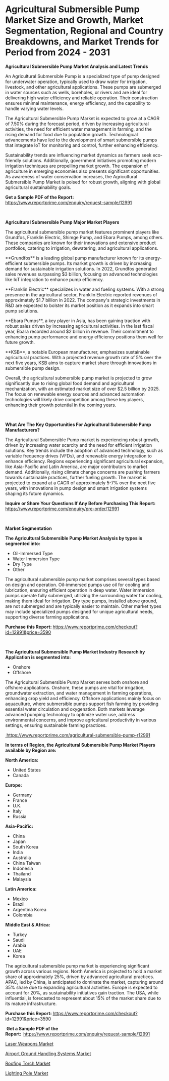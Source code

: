 <p><h1>Agricultural Submersible Pump Market Size and Growth, Market Segmentation, Regional and Country Breakdowns, and Market Trends for Period from 2024 -  2031</h1></p><p><strong>Agricultural Submersible Pump Market Analysis and Latest Trends</strong></p>
<p><p>An Agricultural Submersible Pump is a specialized type of pump designed for underwater operation, typically used to draw water for irrigation, livestock, and other agricultural applications. These pumps are submerged in water sources such as wells, boreholes, or rivers and are ideal for delivering high water efficiency and reliable operation. Their construction ensures minimal maintenance, energy efficiency, and the capability to handle varying water levels.</p><p>The Agricultural Submersible Pump Market is expected to grow at a CAGR of 7.50% during the forecast period, driven by increasing agricultural activities, the need for efficient water management in farming, and the rising demand for food due to population growth. Technological advancements have led to the development of smart submersible pumps that integrate IoT for monitoring and control, further enhancing efficiency.</p><p>Sustainability trends are influencing market dynamics as farmers seek eco-friendly solutions. Additionally, government initiatives promoting modern irrigation techniques are propelling market growth. The expansion of agriculture in emerging economies also presents significant opportunities. As awareness of water conservation increases, the Agricultural Submersible Pump Market is poised for robust growth, aligning with global agricultural sustainability goals.</p></p>
<p><strong>Get a Sample PDF of the Report:&nbsp;</strong> <a href="https://www.reportprime.com/enquiry/request-sample/12991?utm_campaign=1133&utm_medium=2&utm_source=Github&utm_content=ia&utm_term=05112024&utm_id=agricultural-submersible-pump">https://www.reportprime.com/enquiry/request-sample/12991</a></p>
<p>&nbsp;</p>
<p><strong>Agricultural Submersible Pump Major Market Players</strong></p>
<p><p>The agricultural submersible pump market features prominent players like Grundfos, Franklin Electric, Shimge Pump, and Ebara Pumps, among others. These companies are known for their innovations and extensive product portfolios, catering to irrigation, dewatering, and agricultural applications.</p><p>**Grundfos** is a leading global pump manufacturer known for its energy-efficient submersible pumps. Its market growth is driven by increasing demand for sustainable irrigation solutions. In 2022, Grundfos generated sales revenues surpassing $3 billion, focusing on advanced technologies like IoT integration to enhance pump efficiency.</p><p>**Franklin Electric** specializes in water and fueling systems. With a strong presence in the agricultural sector, Franklin Electric reported revenues of approximately $1.7 billion in 2022. The company's strategic investments in R&D are expected to bolster its market position as it expands into smart pump solutions.</p><p>**Ebara Pumps**, a key player in Asia, has been gaining traction with robust sales driven by increasing agricultural activities. In the last fiscal year, Ebara recorded around $2 billion in revenue. Their commitment to enhancing pump performance and energy efficiency positions them well for future growth.</p><p>**KSB**, a notable European manufacturer, emphasizes sustainable agricultural practices. With a projected revenue growth rate of 5% over the next five years, KSB aims to capture market share through innovations in submersible pump design.</p><p>Overall, the agricultural submersible pump market is projected to grow significantly due to rising global food demand and agricultural mechanization, with an estimated market size of over $2.5 billion by 2025. The focus on renewable energy sources and advanced automation technologies will likely drive competition among these key players, enhancing their growth potential in the coming years.</p></p>
<p>&nbsp;</p>
<p><strong>What Are The Key Opportunities For Agricultural Submersible Pump Manufacturers?</strong></p>
<p><p>The Agricultural Submersible Pump market is experiencing robust growth, driven by increasing water scarcity and the need for efficient irrigation solutions. Key trends include the adoption of advanced technology, such as variable frequency drives (VFDs), and renewable energy integration to enhance efficiency. Regions experiencing significant agricultural expansion, like Asia-Pacific and Latin America, are major contributors to market demand. Additionally, rising climate change concerns are pushing farmers towards sustainable practices, further fueling growth. The market is projected to expand at a CAGR of approximately 5-7% over the next five years, with innovations in pump design and smart irrigation systems shaping its future dynamics.</p></p>
<p><strong>Inquire or Share Your Questions If Any Before Purchasing This Report:</strong> <a href="https://www.reportprime.com/enquiry/pre-order/12991?utm_campaign=1133&utm_medium=2&utm_source=Github&utm_content=ia&utm_term=05112024&utm_id=agricultural-submersible-pump">https://www.reportprime.com/enquiry/pre-order/12991</a></p>
<p>&nbsp;</p>
<p><strong>Market Segmentation</strong></p>
<p><strong>The Agricultural Submersible Pump Market Analysis by types is segmented into:</strong></p>
<p><ul><li>Oil-Immersed Type</li><li>Water Immersion Type</li><li>Dry Type</li><li>Other</li></ul></p>
<p><p>The agricultural submersible pump market comprises several types based on design and operation. Oil-immersed pumps use oil for cooling and lubrication, ensuring efficient operation in deep water. Water immersion pumps operate fully submerged, utilizing the surrounding water for cooling, making them ideal for irrigation. Dry type pumps, installed above ground, are not submerged and are typically easier to maintain. Other market types may include specialized pumps designed for unique agricultural needs, supporting diverse farming applications.</p></p>
<p><strong>Purchase this Report:&nbsp;</strong><a href="https://www.reportprime.com/checkout?id=12991&price=3590&utm_campaign=1133&utm_medium=2&utm_source=Github&utm_content=ia&utm_term=05112024&utm_id=agricultural-submersible-pump">https://www.reportprime.com/checkout?id=12991&price=3590</a></p>
<p>&nbsp;</p>
<p><strong>The Agricultural Submersible Pump Market Industry Research by Application is segmented into:</strong></p>
<p><ul><li>Onshore</li><li>Offshore</li></ul></p>
<p><p>The Agricultural Submersible Pump Market serves both onshore and offshore applications. Onshore, these pumps are vital for irrigation, groundwater extraction, and water management in farming operations, enhancing crop yield and efficiency. Offshore applications mainly focus on aquaculture, where submersible pumps support fish farming by providing essential water circulation and oxygenation. Both markets leverage advanced pumping technology to optimize water use, address environmental concerns, and improve agricultural productivity in various settings, ensuring sustainable farming practices.</p></p>
<p><a href="https://www.reportprime.com/agricultural-submersible-pump-r12991?utm_campaign=1133&utm_medium=2&utm_source=Github&utm_content=ia&utm_term=05112024&utm_id=agricultural-submersible-pump">&nbsp;https://www.reportprime.com/agricultural-submersible-pump-r12991</a></p>
<p><strong>In terms of Region, the Agricultural Submersible Pump Market Players available by Region are:</strong></p>
<p>
    <p> <strong> North America: </strong>
        <ul>
            <li>United States</li>
            <li>Canada</li>
        </ul>
        </p> 
    <p> <strong> Europe: </strong>
        <ul>
            <li>Germany</li>
            <li>France</li>
            <li>U.K.</li>
            <li>Italy</li>
            <li>Russia</li>
        </ul>
        </p> 
    <p> <strong> Asia-Pacific: </strong>
        <ul>
            <li>China</li>
            <li>Japan</li>
            <li>South Korea</li>
            <li>India</li>
            <li>Australia</li>
            <li>China Taiwan</li>
            <li>Indonesia</li>
            <li>Thailand</li>
            <li>Malaysia</li>
        </ul>
        </p> 
    <p> <strong> Latin America: </strong>
        <ul>
            <li>Mexico</li>
            <li>Brazil</li>
            <li>Argentina Korea</li>
            <li>Colombia</li>
        </ul>
        </p> 
    <p> <strong> Middle East & Africa: </strong>
        <ul>
            <li>Turkey</li>
            <li>Saudi</li>
            <li>Arabia</li>
            <li>UAE</li>
            <li>Korea</li>
        </ul>
    </p>
    </p>
<p><p>The agricultural submersible pump market is experiencing significant growth across various regions. North America is projected to hold a market share of approximately 25%, driven by advanced agricultural practices. APAC, led by China, is anticipated to dominate the market, capturing around 35% share due to expanding agricultural activities. Europe is expected to account for 20%, as sustainability initiatives gain traction. The USA, while influential, is forecasted to represent about 15% of the market share due to its mature infrastructure.</p></p>
<p><strong>Purchase this Report: </strong><a href="https://www.reportprime.com/checkout?id=12991&price=3590&utm_campaign=1133&utm_medium=2&utm_source=Github&utm_content=ia&utm_term=05112024&utm_id=agricultural-submersible-pump">https://www.reportprime.com/checkout?id=12991&price=3590</a></p>
<p>&nbsp;<strong>Get a Sample PDF of the Report:&nbsp;&nbsp;</strong><a href="https://www.reportprime.com/enquiry/request-sample/12991?utm_campaign=1133&utm_medium=2&utm_source=Github&utm_content=ia&utm_term=05112024&utm_id=agricultural-submersible-pump">https://www.reportprime.com/enquiry/request-sample/12991</a></p>
<p><strong></strong></p>
<p><p><a href="https://github.com/sandygraoj2/Market-Research-Report-List-1/blob/main/laser-weapons-market.md?utm_campaign=1133&utm_medium=2&utm_source=Github&utm_content=ia&utm_term=05112024&utm_id=agricultural-submersible-pump">Laser Weapons Market</a></p><p><a href="https://github.com/WillieWoodard/Market-Research-Report-List-6/blob/main/airport-ground-handling-systems-market.md?utm_campaign=1133&utm_medium=2&utm_source=Github&utm_content=ia&utm_term=05112024&utm_id=agricultural-submersible-pump">Airport Ground Handling Systems Market</a></p><p><a href="https://github.com/rosalee3esue/Market-Research-Report-List-1/blob/main/roofing-torch-market.md?utm_campaign=1133&utm_medium=2&utm_source=Github&utm_content=ia&utm_term=05112024&utm_id=agricultural-submersible-pump">Roofing Torch Market</a></p><p><a href="https://github.com/lakeishabuahb/Market-Research-Report-List-1/blob/main/lighting-pole-market.md?utm_campaign=1133&utm_medium=2&utm_source=Github&utm_content=ia&utm_term=05112024&utm_id=agricultural-submersible-pump">Lighting Pole Market</a></p></p>